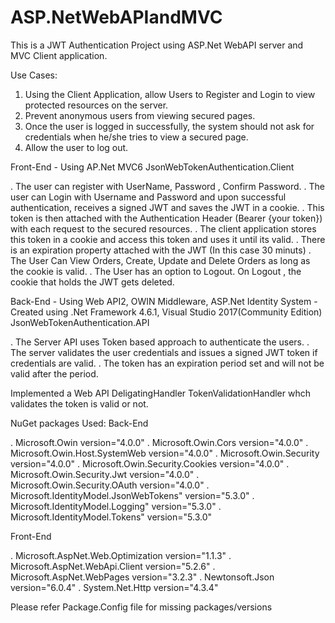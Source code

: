 # ASP.NetWebAPIandMVC
This is a JWT Authentication Project using ASP.Net WebAPI server and MVC Client application.

Use Cases:

1. Using the Client Application, allow Users to Register and Login to view protected resources on the server. 
2. Prevent anonymous users from viewing secured pages.
3. Once the user is logged in successfully, the system should not ask for credentials when he/she tries to view a secured page.
4. Allow the user to log out.

Front-End - Using AP.Net MVC6
JsonWebTokenAuthentication.Client

. The user can register with UserName, Password , Confirm Password. 
. The user can Login with Username and Password and upon successful authentication, receives a signed JWT and saves the JWT in a cookie.
. This token is then attached with the Authentication Header (Bearer {your token}) with each request to the secured resources. 
. The client application stores this token in a cookie and access this token and uses it until its valid.
. There is an expiration property attached with the JWT (In this case 30 minuts)
. The User Can View Orders, Create, Update and Delete Orders as long as the cookie is valid.
. The User has an option to Logout. On Logout , the cookie that holds the JWT gets deleted.  


Back-End - Using Web API2, OWIN Middleware, ASP.Net Identity System - Created using .Net Framework 4.6.1, Visual Studio 2017(Community Edition)
JsonWebTokenAuthentication.API

. The Server API uses Token based approach to authenticate the users.
. The server validates the user credentials and issues a signed JWT token if credentials are valid.
. The token has an expiration period set and will not be valid after the period.

Implemented a Web API DeligatingHandler TokenValidationHandler whch validates the token is valid or not.

NuGet packages Used:
Back-End 

. Microsoft.Owin version="4.0.0" 
. Microsoft.Owin.Cors version="4.0.0" 
. Microsoft.Owin.Host.SystemWeb version="4.0.0"
. Microsoft.Owin.Security version="4.0.0" 
. Microsoft.Owin.Security.Cookies version="4.0.0" 
. Microsoft.Owin.Security.Jwt version="4.0.0" 
. Microsoft.Owin.Security.OAuth version="4.0.0" 
. Microsoft.IdentityModel.JsonWebTokens" version="5.3.0" 
. Microsoft.IdentityModel.Logging" version="5.3.0"
. Microsoft.IdentityModel.Tokens" version="5.3.0"

Front-End

. Microsoft.AspNet.Web.Optimization version="1.1.3" 
. Microsoft.AspNet.WebApi.Client version="5.2.6" 
. Microsoft.AspNet.WebPages version="3.2.3" 
. Newtonsoft.Json version="6.0.4" 
. System.Net.Http version="4.3.4" 

Please refer Package.Config file for missing packages/versions

